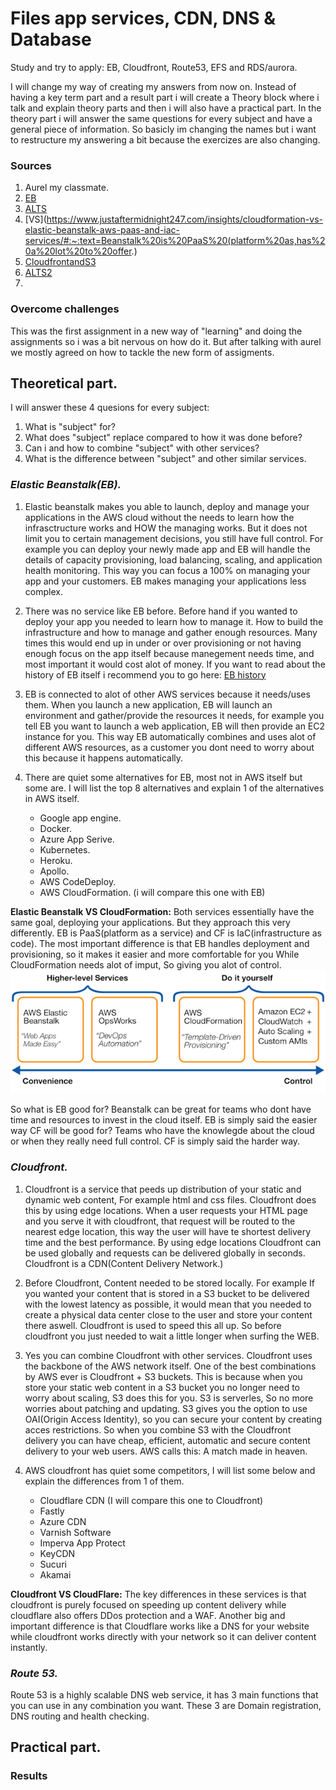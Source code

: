 # Files app services, CDN, DNS & Database
Study and try to apply: EB, Cloudfront, Route53, EFS and RDS/aurora.

I will change my way of creating my answers from now on. Instead of having a key term part and a result part i will create a Theory block where i talk and explain theory parts and then i will also have a practical part. In the theory part i will answer the same questions for every subject and have a general piece of information. So basicly im changing the names but i want to restructure my answering a bit because the exercizes are also changing.

### Sources
1. Aurel my classmate.
2. [EB](https://docs.aws.amazon.com/elasticbeanstalk/latest/dg/Welcome.html)
3. [ALTS](https://stackshare.io/aws-elastic-beanstalk/alternatives)
4. [VS](https://www.justaftermidnight247.com/insights/cloudformation-vs-elastic-beanstalk-aws-paas-and-iac-services/#:~:text=Beanstalk%20is%20PaaS%20(platform%20as,has%20a%20lot%20to%20offer.)
5. [CloudfrontandS3](https://aws.amazon.com/blogs/networking-and-content-delivery/amazon-s3-amazon-cloudfront-a-match-made-in-the-cloud/)
6. [ALTS2](https://www.g2.com/products/amazon-cloudfront/competitors/alternatives)
7. 

### Overcome challenges
This was the first assignment in a new way of "learning" and doing the assignments so i was a bit nervous on how do it. But after talking with aurel we mostly agreed on how to tackle the new form of assigments.

## Theoretical part.

I will answer these 4 quesions for every subject:
  
  1. What is "subject" for?
  2. What does "subject" replace compared to how it was done before?
  3. Can i and how to combine "subject" with other services?
  4. What is the difference between "subject" and other similar services. 

### ***Elastic Beanstalk(EB).***

1. Elastic beanstalk makes you able to launch, deploy and manage your applications in the AWS cloud without the needs to learn how the infrasctructure works and HOW the managing works. But it does not limit you to certain management decisions, you still have full control. For example you can deploy your newly made app and EB will handle the details of capacity provisioning, load balancing, scaling, and application health monitoring. This way you can focus a 100% on managing your app and your customers. EB makes managing your applications less complex. 
2. There was no service like EB before. Before hand if you wanted to deploy your app you needed to learn how to manage it. How to build the infrastructure and how to manage and gather enough resources. Many times this would end up in under or over provisioning or not having enough focus on the app itself because manegement needs time, and most important it would cost alot of money. If you want to read about the history of EB itself i recommend you to go here: [EB history](https://docs.aws.amazon.com/elasticbeanstalk/latest/platforms/platform-history.html)

3. EB is connected to alot of other AWS services because it needs/uses them. When you launch a new application, EB will launch an environment and gather/provide the resources it needs, for example you tell EB you want to launch a web application, EB will then provide an EC2 instance for you. This way EB automatically combines and uses alot of different AWS resources, as a customer you dont need to worry about this because it happens automatically.
4. There are quiet some alternatives for EB, most not in AWS itself but some are. I will list the top 8 alternatives and explain 1 of the alternatives in AWS itself. 

   - Google app engine.
   - Docker.
   - Azure App Serive.
   - Kubernetes.
   - Heroku.
   - Apollo.
   - AWS CodeDeploy.
   - AWS CloudFormation. (i will compare this one with EB)

**Elastic Beanstalk VS CloudFormation:**
Both services essentially have the same goal, deploying your applications. But they approach this very differently. EB is PaaS(platform as a service) and CF is IaC(infrastructure as code). The most important difference is that EB handles deployment and provisioning, so it makes it easier and more comfortable for you While CloudFormation needs alot of imput, So giving you alot of control. 
![EBvsCF](../../../00_includes/AWS-13/ebvscf.png)

So what is EB good for?
Beanstalk can be great for teams who dont have time and resources to invest in the cloud itself. EB is simply said the easier way
CF will be good for? Teams who have the knowlegde about the cloud or when they really need full control. CF is simply said the harder way.
  
### ***Cloudfront.***

1. Cloudfront is a service that peeds up distribution of your static and dynamic web content, For example html and css files. Cloudfront does this by using edge locations. When a user requests your HTML page and you serve it with cloudfront, that request will be routed to the nearest edge location, this way the user will have te shortest delivery time and the best performance. By using edge locations Cloudfront can be used globally and requests can be delivered globally in seconds. Cloudfront is a CDN(Content Delivery Network.)
2. Before Cloudfront, Content needed to be stored locally. For example If you wanted your content that is stored in a S3 bucket to be delivered with the lowest latency as possible, it would mean that you needed to create a physical data center close to the user and store your content there aswell. Cloudfront is used to speed this all up. So before cloudfront you just needed to wait a little longer when surfing the WEB.
3. Yes you can combine Cloudfront with other services. Cloudfront uses the backbone of the AWS network itself. One of the best combinations by AWS ever is Cloudfront + S3 buckets. This is because when you store your static web content in a S3 bucket you no longer need to worry about scaling, S3 does this for you. S3 is serverles, So no more worries about patching and updating. S3 gives you the option to use OAI(Origin Access Identity), so you can secure your content by creating acces restrictions. So when you combine S3 with the Cloudfront delivery you can have cheap, efficient, automatic and secure content delivery to your web users. AWS calls this: A match made in heaven.
4. AWS cloudfront has quiet some competitors, I will list some below and explain the differences from 1 of them.

    - Cloudflare CDN (I will compare this one to Cloudfront)
    - Fastly
    - Azure CDN
    - Varnish Software
    - Imperva App Protect
    - KeyCDN
    - Sucuri
    - Akamai

**Cloudfront VS CloudFlare:**
The key differences in these services is that cloudfront is purely focused on speeding up content delivery while cloudflare also offers DDos protection and a WAF. Another big and important difference is that Cloudflare works like a DNS for your website while cloudfront works directly with your network so it can deliver content instantly.

### ***Route 53.***

Route 53 is a highly scalable DNS web service, it has 3 main functions that you can use in any combination you want. These 3 are Domain registration, DNS routing and health checking.


## Practical part.



### Results

